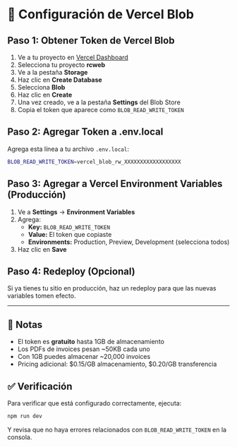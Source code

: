 # 🔧 Configuración de Vercel Blob

## Paso 1: Obtener Token de Vercel Blob

1. Ve a tu proyecto en [Vercel Dashboard](https://vercel.com/dashboard)
2. Selecciona tu proyecto **rcweb**
3. Ve a la pestaña **Storage**
4. Haz clic en **Create Database**
5. Selecciona **Blob**
6. Haz clic en **Create**
7. Una vez creado, ve a la pestaña **Settings** del Blob Store
8. Copia el token que aparece como `BLOB_READ_WRITE_TOKEN`

## Paso 2: Agregar Token a .env.local

Agrega esta línea a tu archivo `.env.local`:

```bash
BLOB_READ_WRITE_TOKEN=vercel_blob_rw_XXXXXXXXXXXXXXXXXX
```

## Paso 3: Agregar a Vercel Environment Variables (Producción)

1. Ve a **Settings** → **Environment Variables**
2. Agrega:
   - **Key:** `BLOB_READ_WRITE_TOKEN`
   - **Value:** El token que copiaste
   - **Environments:** Production, Preview, Development (selecciona todos)
3. Haz clic en **Save**

## Paso 4: Redeploy (Opcional)

Si ya tienes tu sitio en producción, haz un redeploy para que las nuevas variables tomen efecto.

---

## 📝 Notas

- El token es **gratuito** hasta 1GB de almacenamiento
- Los PDFs de invoices pesan ~50KB cada uno
- Con 1GB puedes almacenar ~20,000 invoices
- Pricing adicional: $0.15/GB almacenamiento, $0.20/GB transferencia

## ✅ Verificación

Para verificar que está configurado correctamente, ejecuta:

```bash
npm run dev
```

Y revisa que no haya errores relacionados con `BLOB_READ_WRITE_TOKEN` en la consola.
